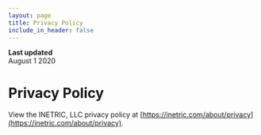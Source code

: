 ```yaml
---
layout: page
title: Privacy Policy
include_in_header: false
---
```


**Last updated**  
August 1 2020

# Privacy Policy

View the INETRIC, LLC privacy policy at [https://inetric.com/about/privacy](https://inetric.com/about/privacy).
